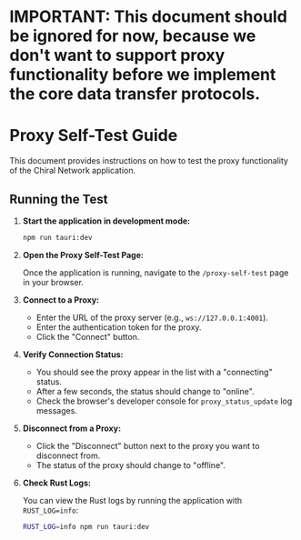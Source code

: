 # IMPORTANT: This document should be ignored for now, because we don't want to support proxy functionality before we implement the core data transfer protocols. 

# Proxy Self-Test Guide

This document provides instructions on how to test the proxy functionality of the Chiral Network application.

## Running the Test

1.  **Start the application in development mode:**

    ```bash
    npm run tauri:dev
    ```

2.  **Open the Proxy Self-Test Page:**

    Once the application is running, navigate to the `/proxy-self-test` page in your browser.

3.  **Connect to a Proxy:**

    -   Enter the URL of the proxy server (e.g., `ws://127.0.0.1:4001`).
    -   Enter the authentication token for the proxy.
    -   Click the "Connect" button.

4.  **Verify Connection Status:**

    -   You should see the proxy appear in the list with a "connecting" status.
    -   After a few seconds, the status should change to "online".
    -   Check the browser's developer console for `proxy_status_update` log messages.

5.  **Disconnect from a Proxy:**

    -   Click the "Disconnect" button next to the proxy you want to disconnect from.
    -   The status of the proxy should change to "offline".

6.  **Check Rust Logs:**

    You can view the Rust logs by running the application with `RUST_LOG=info`:

    ```bash
    RUST_LOG=info npm run tauri:dev
    ```
